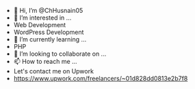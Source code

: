- 👋 Hi, I’m @ChHusnain05
- 👀 I’m interested in ...
- Web Development
- WordPress Development
- 🌱 I’m currently learning ...
- PHP
- 💞️ I’m looking to collaborate on ...
- 📫 How to reach me ...
- Let's contact me on Upwork
- https://www.upwork.com/freelancers/~01d828dd0813e2b7f8

<!---
ChHusnain05/ChHusnain05 is a ✨ special ✨ repository because its `README.md` (this file) appears on your GitHub profile.
You can click the Preview link to take a look at your changes.
--->
